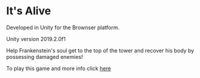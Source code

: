 # It's Alive

Developed in Unity for the Brownser platform.

Unity version 2019.2.0f1

Help Frankenstein's soul get to the top of the tower and recover his body by possessing damaged enemies!

To play this game and more info click [here](https://larissastorck.itch.io/its-alive)
